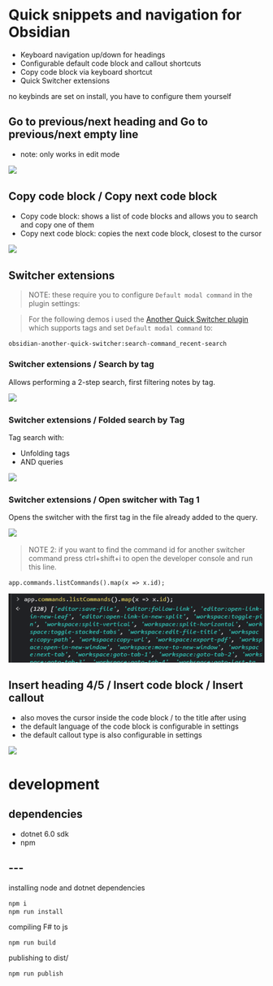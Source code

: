 # Quick snippets and navigation for Obsidian

- Keyboard navigation up/down for headings
- Configurable default code block and callout shortcuts
- Copy code block via keyboard shortcut
- Quick Switcher extensions

no keybinds are set on install, you have to configure them yourself

## Go to previous/next heading and Go to previous/next empty line

- note: only works in edit mode


![](https://github.com/aciq/obsidian-keyboard-shortcuts/blob/main/_resources/obs-go-to-heading.gif?raw=true)

## Copy code block / Copy next code block 

- Copy code block: shows a list of code blocks and allows you to search and copy one of them
- Copy next code block: copies the next code block, closest to the cursor

![](https://github.com/aciq/obsidian-keyboard-shortcuts/blob/main/_resources/obs-copying-codeblocks.gif?raw=true)

## Switcher extensions

> NOTE: these require you to configure `Default modal command` in the plugin settings:

> For the following demos i used the [Another Quick Switcher plugin](https://github.com/tadashi-aikawa/obsidian-another-quick-switcher) which supports tags and set `Default modal command` to:

```
obsidian-another-quick-switcher:search-command_recent-search
```

### Switcher extensions / Search by tag

Allows performing a 2-step search, first filtering notes by tag.

![](https://github.com/aciq/obsidian-keyboard-shortcuts/blob/main/_resources/obs-search-by-tag.gif?raw=true)

### Switcher extensions / Folded search by Tag

Tag search with:
- Unfolding tags
- AND queries

![](https://github.com/aciq/obsidian-keyboard-shortcuts/blob/main/_resources/folded-search-by-tag.gif?raw=true)
<!-- ![](_resources/folded-search-by-tag.gif) -->

### Switcher extensions / Open switcher with Tag 1

Opens the switcher with the first tag in the file already added to the query.

![](https://github.com/aciq/obsidian-keyboard-shortcuts/blob/main/_resources/obs-with-tag-1.gif?raw=true)

> NOTE 2: if you want to find the command id for another switcher command press ctrl+shift+i to open the developer console and run this line.

```
app.commands.listCommands().map(x => x.id);
```

![](_resources/command-ids.png)



## Insert heading 4/5 / Insert code block / Insert callout

- also moves the cursor inside the code block / to the title after using
- the default language of the code block is configurable in settings
- the default callout type is also configurable in settings

![](https://github.com/aciq/obsidian-keyboard-shortcuts/blob/main/_resources/obs-inserting-codeblocks-headings.gif?raw=true)


# development

## dependencies

- dotnet 6.0 sdk
- npm

## ---

installing node and dotnet dependencies
```
npm i
npm run install
```

compiling F# to js
```
npm run build
```

publishing to dist/
```
npm run publish
```